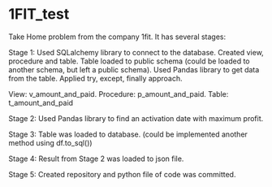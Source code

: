 # 1FIT_test
Take Home problem from the company 1fit. It has several stages:

Stage 1: Used SQLalchemy library to connect to the database. Created view, procedure and table. Table loaded to public schema (could be loaded to another schema, but left a public schema). Used Pandas library to get data from the table. Applied try, except, finally approach.

View: v_amount_and_paid.  Procedure: p_amount_and_paid.  Table: t_amount_and_paid

Stage 2: Used Pandas library to find an activation date with maximum profit.

Stage 3: Table was loaded to database. (could be implemented another method using df.to_sql())

Stage 4: Result from Stage 2 was loaded to json file.

Stage 5: Created repository and python file of code was committed. 